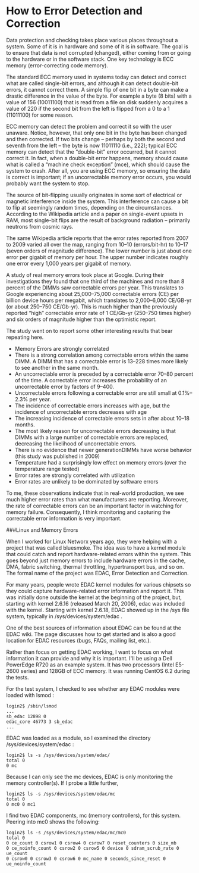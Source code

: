 # How to Error Detection and Correction

Data protection and checking takes place various places throughout a system. Some of it is in hardware and some of it is in software. The goal is to ensure that data is not corrupted (changed), either coming from or going to the hardware or in the software stack. One key technology is ECC memory (error-correcting code memory).

The standard ECC memory used in systems today can detect and correct what are called single-bit errors, and although it can detect double-bit errors, it cannot correct them. A simple flip of one bit in a byte can make a drastic difference in the value of the byte. For example a byte (8 bits) with a value of 156 (10011100) that is read from a file on disk suddenly acquires a value of 220 if the second bit from the left is flipped from a 0 to a 1 (11011100) for some reason.

ECC memory can detect the problem and correct it so with the user unaware. Notice, however, that only one bit in the byte has been changed and then corrected. If two bits change – perhaps by both the second and seventh from the left – the byte is now 11011110 (i.e., 222); typical ECC memory can detect that the “double-bit” error occurred, but it cannot correct it. In fact, when a double-bit error happens, memory should cause what is called a “machine check exception” (mce), which should cause the system to crash. After all, you are using ECC memory, so ensuring the data is correct is important; if an uncorrectable memory error occurs, you would probably want the system to stop.

The source of bit-flipping usually originates in some sort of electrical or magnetic interference inside the system. This interference can cause a bit to flip at seemingly random times, depending on the circumstances. According to the Wikipedia article and a paper on single-event upsets in RAM, most single-bit flips are the result of background radiation – primarily neutrons from cosmic rays.

The same Wikipedia article reports that the error rates reported from 2007 to 2009 varied all over the map, ranging from 10–10 (errors/bit-hr) to 10–17 (seven orders of magnitude difference). The lower number is just about one error per gigabit of memory per hour. The upper number indicates roughly one error every 1,000 years per gigabit of memory.

A study of real memory errors took place at Google. During their investigations they found that one third of the machines and more than 8 percent of the DIMMs saw correctable errors per year. This translates to Google experiencing about 25,000–75,000 correctable errors (CE) per billion device hours per megabit, which translates to 2,000–6,000 CE/GB-yr (or about 250–750 CE/Gb-yr). This is much higher than the previously reported “high” correctable error rate of 1 CE/Gb-yr (250–750 times higher) and six orders of magnitude higher than the optimistic report.

The study went on to report some other interesting results that bear repeating here.

* Memory Errors are strongly correlated
 * There is a strong correlation among correctable errors within the same DIMM. A DIMM that has a correctable error is 13–228 times more likely to see another in the same month.
 * An uncorrectable error is preceded by a correctable error 70–80 percent of the time. A correctable error increases the probability of an uncorrectable error by factors of 9–400.
 * Uncorrectable errors following a correctable error are still small at 0.1%–2.3% per year.
* The incidence of correctable errors increases with age, but the incidence of uncorrectable errors decreases with age
 * The increasing incidence of correctable errors sets in after about 10–18 months.
 * The most likely reason for uncorrectable errors decreasing is that DIMMs with a large number of correctable errors are replaced, decreasing the likelihood of uncorrectable errors.
* There is no evidence that newer generationDIMMs have worse behavior (this study was published in 2009)
* Temperature had a surprisingly low effect on memory errors (over the temperature range tested)
* Error rates are strongly correlated with utilization
* Error rates are unlikely to be dominated by software errors

To me, these observations indicate that in real-world production, we see much higher error rates than what manufacturers are reporting. Moreover, the rate of correctable errors can be an important factor in watching for memory failure. Consequently, I think monitoring and capturing the correctable error information is very important.

###Linux and Memory Errors

When I worked for Linux Networx years ago, they were helping with a project that was called bluesmoke. The idea was to have a kernel module that could catch and report hardware-related errors within the system. This goes beyond just memory errors to include hardware errors in the cache, DMA, fabric switching, thermal throttling, hypertransport bus, and so on. The formal name of the project was EDAC, Error Detection and Correction.

For many years, people wrote EDAC kernel modules for various chipsets so they could capture hardware-related error information and report it. This was initially done outside the kernel at the beginning of the project, but, starting with kernel 2.6.16 (released March 20, 2006), edac was included with the kernel. Starting with kernel 2.6.18, EDAC showed up in the /sys file system, typically in /sys/devices/system/edac .

One of the best sources of information about EDAC can be found at the EDAC wiki. The page discusses how to get started and is also a good location for EDAC resources (bugs, FAQs, mailing list, etc.).

Rather than focus on getting EDAC working, I want to focus on what information it can provide and why it is important. I'll be using a Dell PowerEdge R720 as an example system. It has two processors (Intel E5-2600 series) and 128GB of ECC memory. It was running CentOS 6.2 during the tests.

For the test system, I checked to see whether any EDAC modules were loaded with lsmod :

```
login2$ /sbin/lsmod
...
sb_edac 12898 0
edac_core 46773 3 sb_edac
...
```

EDAC was loaded as a module, so I examined the directory /sys/devices/system/edac :
```
login2$ ls -s /sys/devices/system/edac/
total 0
0 mc
```

Because I can only see the mc devices, EDAC is only monitoring the memory controller(s). If I probe a little further,
```
login2$ ls -s /sys/devices/system/edac/mc
total 0
0 mc0 0 mc1
```

I find two EDAC components, mc (memory controllers), for this system.
Peering into mc0 shows the following:
```
login2$ ls -s /sys/devices/system/edac/mc/mc0
total 0
0 ce_count 0 csrow1 0 csrow4 0 csrow7 0 reset_counters 0 size_mb
0 ce_noinfo_count 0 csrow2 0 csrow5 0 device 0 sdram_scrub_rate 0 ue_count
0 csrow0 0 csrow3 0 csrow6 0 mc_name 0 seconds_since_reset 0 ue_noinfo_count
```